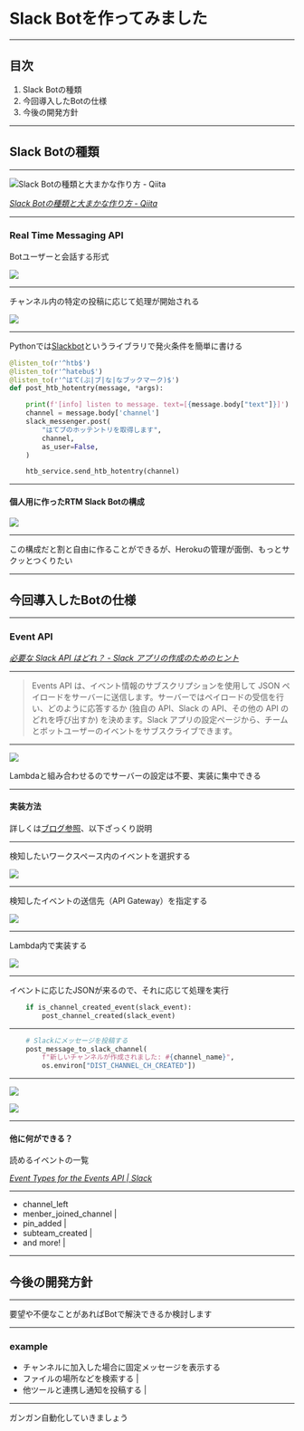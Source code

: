 # Slack Botを作ってみました

---

## 目次

1. Slack Botの種類
2. 今回導入したBotの仕様
3. 今後の開発方針

---

## Slack Botの種類

---

![Slack Botの種類と大まかな作り方 - Qiita](https://i.imgur.com/i0C9Gcx.jpg)

*[Slack Botの種類と大まかな作り方 - Qiita](https://qiita.com/namutaka/items/233a83100c94af033575)*

---

### Real Time Messaging API

Botユーザーと会話する形式

![](https://i.imgur.com/QGk1YYC.jpg)

---

チャンネル内の特定の投稿に応じて処理が開始される

![](https://i.imgur.com/d2tFzSz.jpg)

---

Pythonでは[Slackbot](https://github.com/lins05/slackbot)というライブラリで発火条件を簡単に書ける

```python
@listen_to(r'^htb$')
@listen_to(r'^hatebu$')
@listen_to(r'^はて(ぶ|ブ|な|なブックマーク)$')
def post_htb_hotentry(message, *args):

    print(f'[info] listen to message. text=[{message.body["text"]}]')
    channel = message.body['channel']
    slack_messenger.post(
        "はてブのホッテントリを取得します",
        channel,
        as_user=False,
    )

    htb_service.send_htb_hotentry(channel)
```

---

#### 個人用に作ったRTM Slack Botの構成

![](https://i.imgur.com/Mt9fjRs.jpg)

---

この構成だと割と自由に作ることができるが、Herokuの管理が面倒、もっとサクッとつくりたい

---

## 今回導入したBotの仕様

---

### Event API

*[必要な Slack API はどれ？ - Slack アプリの作成のためのヒント](https://api.slack.com/lang/ja-jp/which-api)*

---

> Events API は、イベント情報のサブスクリプションを使用して JSON ペイロードをサーバーに送信します。サーバーではペイロードの受信を行い、どのように応答するか (独自の API、Slack の API、その他の API のどれを呼び出すか) を決めます。Slack アプリの設定ページから、チームとボットユーザーのイベントをサブスクライブできます。

---

![](https://i.imgur.com/ZBYelfr.jpg)

Lambdaと組み合わせるのでサーバーの設定は不要、実装に集中できる

---

#### 実装方法

詳しくは[ブログ参照](https://m4usta13ng.hatenablog.com/entry/2019/07/05/204258)、以下ざっくり説明

---

検知したいワークスペース内のイベントを選択する

![](https://i.imgur.com/UX6H1bW.jpg)

---

検知したイベントの送信先（API Gateway）を指定する

![](https://i.imgur.com/hzYg3NE.jpg)

---

Lambda内で実装する

![](https://i.imgur.com/HnHDCOn.jpg)

---

イベントに応じたJSONが来るので、それに応じて処理を実行

```python
    if is_channel_created_event(slack_event):
        post_channel_created(slack_event)
```

---

```python
    # Slackにメッセージを投稿する
    post_message_to_slack_channel(
        f"新しいチャンネルが作成されました: #{channel_name}",
        os.environ["DIST_CHANNEL_CH_CREATED"])
```

---

![](https://i.imgur.com/mMIcRu3.jpg)

![](https://i.imgur.com/odPlyoj.jpg)

---

#### 他に何ができる？

読めるイベントの一覧

*[Event Types for the Events API | Slack](https://api.slack.com/events/api)*

---

- channel_left
- menber_joined_channel |
- pin_added |
- subteam_created |
- and more! |

---

## 今後の開発方針

---

要望や不便なことがあればBotで解決できるか検討します

---

### example

- チャンネルに加入した場合に固定メッセージを表示する
- ファイルの場所などを検索する |
- 他ツールと連携し通知を投稿する |

---

ガンガン自動化していきましょう
